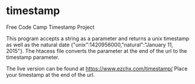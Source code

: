 # timestamp
Free Code Camp Timestamp Project

This program accepts a string as a parameter and returns a unix timestamp as well as the natural date {"unix":1420956000,"natural":"January 11, 2015"}.
The htacess file converts the parameter at the end of the url to the timestamp parameter.

The live version can be found at https://www.ezchx.com/timestamp/
Place your timestamp at the end of the url.

